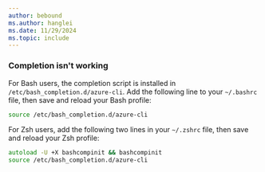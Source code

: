 ```yaml
---
author: bebound
ms.author: hanglei
ms.date: 11/29/2024
ms.topic: include
---
```

### Completion isn't working

For Bash users, the completion script is installed in `/etc/bash_completion.d/azure-cli`. Add the following line to your `~/.bashrc` file, then save and reload your Bash profile:

```bash
source /etc/bash_completion.d/azure-cli
```

For Zsh users, add the following two lines in your `~/.zshrc` file, then save and reload your Zsh profile:

```zsh
autoload -U +X bashcompinit && bashcompinit
source /etc/bash_completion.d/azure-cli
```
